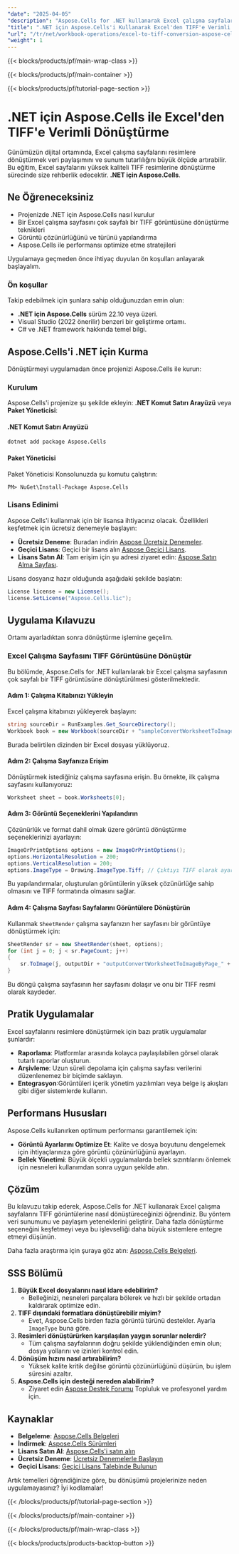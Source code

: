 ```yaml
---
"date": "2025-04-05"
"description": "Aspose.Cells for .NET kullanarak Excel çalışma sayfalarını sorunsuz bir şekilde yüksek kaliteli TIFF görüntülerine nasıl dönüştüreceğinizi öğrenin. Veri sunumunuzu kolaylaştırın ve platformlar arasında bütünlüğü sağlayın."
"title": ".NET için Aspose.Cells'i Kullanarak Excel'den TIFF'e Verimli Dönüştürme"
"url": "/tr/net/workbook-operations/excel-to-tiff-conversion-aspose-cells-net/"
"weight": 1
---
```


{{< blocks/products/pf/main-wrap-class >}}

{{< blocks/products/pf/main-container >}}

{{< blocks/products/pf/tutorial-page-section >}}


# .NET için Aspose.Cells ile Excel'den TIFF'e Verimli Dönüştürme
Günümüzün dijital ortamında, Excel çalışma sayfalarını resimlere dönüştürmek veri paylaşımını ve sunum tutarlılığını büyük ölçüde artırabilir. Bu eğitim, Excel sayfalarını yüksek kaliteli TIFF resimlerine dönüştürme sürecinde size rehberlik edecektir. **.NET için Aspose.Cells**.

## Ne Öğreneceksiniz
- Projenizde .NET için Aspose.Cells nasıl kurulur
- Bir Excel çalışma sayfasını çok sayfalı bir TIFF görüntüsüne dönüştürme teknikleri
- Görüntü çözünürlüğünü ve türünü yapılandırma
- Aspose.Cells ile performansı optimize etme stratejileri

Uygulamaya geçmeden önce ihtiyaç duyulan ön koşulları anlayarak başlayalım.

### Ön koşullar
Takip edebilmek için şunlara sahip olduğunuzdan emin olun:
- **.NET için Aspose.Cells** sürüm 22.10 veya üzeri.
- Visual Studio (2022 önerilir) benzeri bir geliştirme ortamı.
- C# ve .NET framework hakkında temel bilgi.

## Aspose.Cells'i .NET için Kurma
Dönüştürmeyi uygulamadan önce projenizi Aspose.Cells ile kurun:

### Kurulum
Aspose.Cells'i projenize şu şekilde ekleyin: **.NET Komut Satırı Arayüzü** veya **Paket Yöneticisi**:

#### .NET Komut Satırı Arayüzü
```bash
dotnet add package Aspose.Cells
```

#### Paket Yöneticisi
Paket Yöneticisi Konsolunuzda şu komutu çalıştırın:
```plaintext
PM> NuGet\Install-Package Aspose.Cells
```

### Lisans Edinimi
Aspose.Cells'i kullanmak için bir lisansa ihtiyacınız olacak. Özellikleri keşfetmek için ücretsiz denemeyle başlayın:
- **Ücretsiz Deneme**: Buradan indirin [Aspose Ücretsiz Denemeler](https://releases.aspose.com/cells/net/).
- **Geçici Lisans**: Geçici bir lisans alın [Aspose Geçici Lisans](https://purchase.aspose.com/temporary-license/).
- **Lisans Satın Al**: Tam erişim için şu adresi ziyaret edin: [Aspose Satın Alma Sayfası](https://purchase.aspose.com/buy).

Lisans dosyanız hazır olduğunda aşağıdaki şekilde başlatın:
```csharp
License license = new License();
license.SetLicense("Aspose.Cells.lic");
```

## Uygulama Kılavuzu
Ortamı ayarladıktan sonra dönüştürme işlemine geçelim.

### Excel Çalışma Sayfasını TIFF Görüntüsüne Dönüştür
Bu bölümde, Aspose.Cells for .NET kullanılarak bir Excel çalışma sayfasının çok sayfalı bir TIFF görüntüsüne dönüştürülmesi gösterilmektedir.

#### Adım 1: Çalışma Kitabınızı Yükleyin
Excel çalışma kitabınızı yükleyerek başlayın:
```csharp
string sourceDir = RunExamples.Get_SourceDirectory();
Workbook book = new Workbook(sourceDir + "sampleConvertWorksheetToImageByPage.xlsx");
```
Burada belirtilen dizinden bir Excel dosyası yüklüyoruz.

#### Adım 2: Çalışma Sayfanıza Erişim
Dönüştürmek istediğiniz çalışma sayfasına erişin. Bu örnekte, ilk çalışma sayfasını kullanıyoruz:
```csharp
Worksheet sheet = book.Worksheets[0];
```

#### Adım 3: Görüntü Seçeneklerini Yapılandırın
Çözünürlük ve format dahil olmak üzere görüntü dönüştürme seçeneklerinizi ayarlayın:
```csharp
ImageOrPrintOptions options = new ImageOrPrintOptions();
options.HorizontalResolution = 200;
options.VerticalResolution = 200;
options.ImageType = Drawing.ImageType.Tiff; // Çıktıyı TIFF olarak ayarla
```
Bu yapılandırmalar, oluşturulan görüntülerin yüksek çözünürlüğe sahip olmasını ve TIFF formatında olmasını sağlar.

#### Adım 4: Çalışma Sayfası Sayfalarını Görüntülere Dönüştürün
Kullanmak `SheetRender` çalışma sayfanızın her sayfasını bir görüntüye dönüştürmek için:
```csharp
SheetRender sr = new SheetRender(sheet, options);
for (int j = 0; j < sr.PageCount; j++)
{
    sr.ToImage(j, outputDir + "outputConvertWorksheetToImageByPage_" + (j + 1) + ".tif");
}
```
Bu döngü çalışma sayfasının her sayfasını dolaşır ve onu bir TIFF resmi olarak kaydeder.

## Pratik Uygulamalar
Excel sayfalarını resimlere dönüştürmek için bazı pratik uygulamalar şunlardır:
- **Raporlama**: Platformlar arasında kolayca paylaşılabilen görsel olarak tutarlı raporlar oluşturun.
- **Arşivleme**: Uzun süreli depolama için çalışma sayfası verilerini düzenlenemez bir biçimde saklayın.
- **Entegrasyon**:Görüntüleri içerik yönetim yazılımları veya belge iş akışları gibi diğer sistemlerde kullanın.

## Performans Hususları
Aspose.Cells kullanırken optimum performansı garantilemek için:
- **Görüntü Ayarlarını Optimize Et**: Kalite ve dosya boyutunu dengelemek için ihtiyaçlarınıza göre görüntü çözünürlüğünü ayarlayın.
- **Bellek Yönetimi**: Büyük ölçekli uygulamalarda bellek sızıntılarını önlemek için nesneleri kullanımdan sonra uygun şekilde atın.

## Çözüm
Bu kılavuzu takip ederek, Aspose.Cells for .NET kullanarak Excel çalışma sayfalarını TIFF görüntülerine nasıl dönüştüreceğinizi öğrendiniz. Bu yöntem veri sunumunu ve paylaşım yeteneklerini geliştirir. Daha fazla dönüştürme seçeneğini keşfetmeyi veya bu işlevselliği daha büyük sistemlere entegre etmeyi düşünün.

Daha fazla araştırma için şuraya göz atın: [Aspose.Cells Belgeleri](https://reference.aspose.com/cells/net/).

## SSS Bölümü
1. **Büyük Excel dosyalarını nasıl idare edebilirim?**
   - Belleğinizi, nesneleri parçalara bölerek ve hızlı bir şekilde ortadan kaldırarak optimize edin.
2. **TIFF dışındaki formatlara dönüştürebilir miyim?**
   - Evet, Aspose.Cells birden fazla görüntü türünü destekler. Ayarla `ImageType` buna göre.
3. **Resimleri dönüştürürken karşılaşılan yaygın sorunlar nelerdir?**
   - Tüm çalışma sayfalarının doğru şekilde yüklendiğinden emin olun; dosya yollarını ve izinleri kontrol edin.
4. **Dönüşüm hızını nasıl artırabilirim?**
   - Yüksek kalite kritik değilse görüntü çözünürlüğünü düşürün, bu işlem süresini azaltır.
5. **Aspose.Cells için desteği nereden alabilirim?**
   - Ziyaret edin [Aspose Destek Forumu](https://forum.aspose.com/c/cells/9) Topluluk ve profesyonel yardım için.

## Kaynaklar
- **Belgeleme**: [Aspose.Cells Belgeleri](https://reference.aspose.com/cells/net/)
- **İndirmek**: [Aspose.Cells Sürümleri](https://releases.aspose.com/cells/net/)
- **Lisans Satın Al**: [Aspose.Cells'i satın alın](https://purchase.aspose.com/buy)
- **Ücretsiz Deneme**: [Ücretsiz Denemelerle Başlayın](https://releases.aspose.com/cells/net/)
- **Geçici Lisans**: [Geçici Lisans Talebinde Bulunun](https://purchase.aspose.com/temporary-license/)

Artık temelleri öğrendiğinize göre, bu dönüşümü projelerinize neden uygulamayasınız? İyi kodlamalar!

{{< /blocks/products/pf/tutorial-page-section >}}

{{< /blocks/products/pf/main-container >}}

{{< /blocks/products/pf/main-wrap-class >}}

{{< blocks/products/products-backtop-button >}}